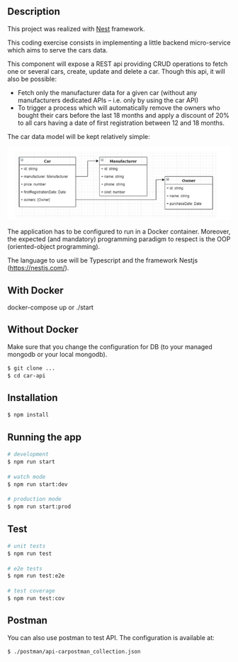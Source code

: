 

## Description

This project was realized with [Nest](https://github.com/nestjs/nest) framework.

This coding exercise consists in implementing a little backend micro-service which aims to serve the cars
data. 

This component will expose a REST api providing CRUD operations to fetch one or several cars, create,
update and delete a car. Though this api, it will also be possible: 

- Fetch only the manufacturer data for a given car (without any manufacturers dedicated APIs – i.e.
only by using the car API)
- To trigger a process which will automatically remove the owners who bought their cars before the last
18 months and apply a discount of 20% to all cars having a date of first registration between 12 and
18 months. 

The car data model will be kept relatively simple:

![Diagram](./diagram.png)

The application has to be configured to run in a Docker container. Moreover, the expected (and
mandatory) programming paradigm to respect is the OOP (oriented-object programming). 

The language to use will be Typescript and the framework Nestjs (https://nestjs.com/). 

## With Docker

docker-compose up or  ./start

## Without Docker

Make sure that you change the configuration for DB (to your managed mongodb or your local mongodb). 

```bash
$ git clone ...
$ cd car-api
```

## Installation

```bash
$ npm install
```

## Running the app

```bash
# development
$ npm run start

# watch mode
$ npm run start:dev

# production mode
$ npm run start:prod
```

## Test

```bash
# unit tests
$ npm run test

# e2e tests
$ npm run test:e2e

# test coverage
$ npm run test:cov
```

## Postman 

You can also use postman to test API. 
The configuration is available at: 


```bash
$ ./postman/api-carpostman_collection.json
```